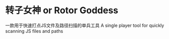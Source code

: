 # 转子女神 or Rotor Goddess
一款用于快速打点JS文件及路径扫描的单兵工具 
A single player tool for quickly scanning JS files and paths
